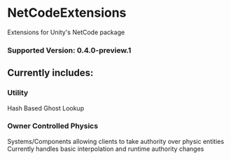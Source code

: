 # NetCodeExtensions

Extensions for Unity's NetCode package

### Supported Version: 0.4.0-preview.1

## Currently includes:

### Utility
Hash Based Ghost Lookup

### Owner Controlled Physics
Systems/Components allowing clients to take authority over physic entities <br>
Currently handles basic interpolation and runtime authority changes
